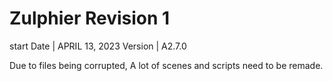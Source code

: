 # Zulphier Revision 1

start Date | APRIL 13, 2023
Version | A2.7.0

Due to files being corrupted, A lot of scenes and scripts need to be remade.
